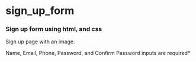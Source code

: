# sign_up_form

### Sign up form using html, and css

Sign up page with an image.

Name, Email, Phone, Password, and Confirm Password inputs are required*

